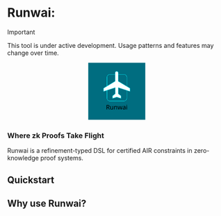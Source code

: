 # Runwai:

> [!IMPORTANT]
> This tool is under active development. Usage patterns and features may change over time.

<p align="center">
    <img src="./img/logo-runway-drawio.svg" alt="Loda Logo" height="132">
</p>

<h3>Where zk Proofs Take Flight</h3>

Runwai is a refinement-typed DSL for certified AIR constraints in zero-knowledge proof systems.

## Quickstart

## Why use Runwai?